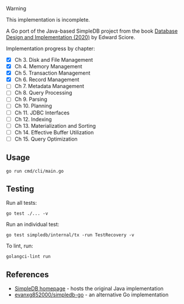> [!WARNING]
> This implementation is incomplete.

A Go port of the Java-based SimpleDB project from the book [Database Design and Implementation (2020)](https://link.springer.com/book/10.1007/978-3-030-33836-7) by Edward Sciore.

Implementation progress by chapter:

- [x] Ch 3. Disk and File Management
- [x] Ch 4. Memory Management
- [x] Ch 5. Transaction Management
- [x] Ch 6. Record Management
- [ ] Ch 7. Metadata Management
- [ ] Ch 8. Query Processing
- [ ] Ch 9. Parsing
- [ ] Ch 10. Planning
- [ ] Ch 11. JDBC Interfaces
- [ ] Ch 12. Indexing
- [ ] Ch 13. Materialization and Sorting
- [ ] Ch 14. Effective Buffer Utilization
- [ ] Ch 15. Query Optimization

## Usage

```
go run cmd/cli/main.go
```

## Testing

Run all tests:

```
go test ./... -v
```

Run an individual test:

```
go test simpledb/internal/tx -run TestRecovery -v
```

To lint, run:

```
golangci-lint run
```

## References

- [SimpleDB homepage](https://cs.bc.edu/~sciore/simpledb/) - hosts the original Java implementation
- [evanxg852000/simpledb-go](https://github.com/evanxg852000/simpledb-go) - an alternative Go implementation
